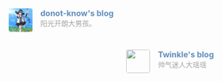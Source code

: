 <div class="post-body">
   <div id="links">
      <style>
/* 用于大屏幕和小屏幕的通用样式 */
.card {
    width: 45%;
    font-size: 1rem;
    padding: 10px 20px;
    border-radius: 4px;
    transition-duration: 0.15s;
    margin-bottom: 1rem;
    display: flex;
 }
 .card:nth-child(odd) {
    float: left;
 }
 .card:nth-child(even) {
    float: right;
 }
 .card:hover {
    transform: scale(1.1);
    box-shadow: 0 2px 6px 0 rgba(0, 0, 0, 0.12), 0 0 6px 0 rgba(0, 0, 0, 0.04);
 }
 .card a {
    border: none;
 }
 .card .ava {
    width: 3rem!important;
    height: 3rem!important;
    margin: 0!important;
    margin-right: 1em!important;
    border-radius: 4px;
 }
 .card .card-header {
    font-style: italic;
    overflow: hidden;
    width: 100%;
 }
 .card .card-header a {
    font-style: normal;
    color: #608DBD;
    font-weight: bold;
    text-decoration: none;
 }
 .card .card-header a:hover {
    color: #d480aa;
    text-decoration: none;
 }
 .card .card-header .info {
    font-style: normal;
    color: #a3a3a3;
    font-size: 14px;
    min-width: 0;
    overflow: hidden;
    white-space: nowrap;
 }
 /* 媒体查询：小屏幕 */
 @media (max-width: 768px) {
    .card {
       width: 100%; /* 在小屏幕上显示为单列 */
       float: none; /* 清除浮动 */
    }
 }
      </style>
      <div class="links-content">
         <div class="link-navigation">
            <div class="card">
               <img class="ava" src="assets/zsy_avatar.jpg" />
               <div class="card-header">
                  <div>
                     <a href="http://donotknowsjtu.top " target=“_blank”>donot-know's blog</a>
                  </div>
                  <div class="info">阳光开朗大男孩。</div>
               </div>
            </div>
            <div class="card">
               <img class="ava" src="https://s2.loli.net/2025/03/19/efFOsAY2MdwDH7S.jpg"/>
               <div class="card-header">
                  <div>
                     <a href="https://awslasasd.github.io/" target=“_blank”>Twinkle's blog</a>
                  </div>
                  <div class="info">帅气迷人大瑶瑶</div>
               </div>
            </div>
         </div>
      </div>
   </div>
</div>